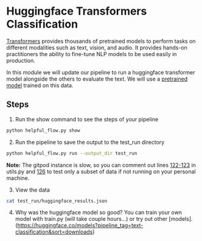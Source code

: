 # Huggingface Transformers Classification

[Transformers](https://huggingface.co/docs/transformers/index) provides thousands of pretrained models to perform tasks on different modalities such as text, vision, and audio. It provides hands-on practitioners the ability to fine-tune NLP models to be used easily in production.

In this module we will update our pipeline to run a huggingface transformer model alongside the others to evaluate the text. We will use a [pretrained model](https://huggingface.co/banjtheman/distilbert-base-uncased-helpful-amazon) trained on this data.

## Steps

1. Run the show command to see the steps of your pipeline

```bash
python helpful_flow.py show
```

2. Run the pipeline to save the output to the test_run directory

```bash
python helpful_flow.py run --output_dir test_run
```

**Note:** The gitpod instance is slow, so you can comment out lines [122-123](https://github.com/banjtheman/odsc_nlp_workshop/blob/main/module_5/utils.py#L121-L123) in utils.py and [126](https://github.com/banjtheman/odsc_nlp_workshop/blob/main/module_5/utils.py#L126) to test only a subset of data if not running on your personal machine.  


3. View the data 

```bash
cat test_run/huggingface_results.json
```

4. Why was the huggingface model so good? You can train your own model with train.py (will take couple hours...) or try out other [models].(https://huggingface.co/models?pipeline_tag=text-classification&sort=downloads)



